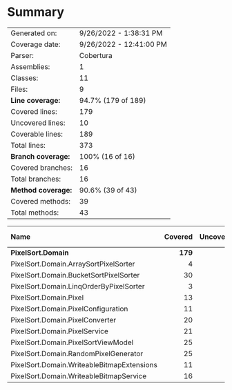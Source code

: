 ﻿# Summary
|||
|:---|:---|
| Generated on: | 9/26/2022 - 1:38:31 PM |
| Coverage date: | 9/26/2022 - 12:41:00 PM |
| Parser: | Cobertura |
| Assemblies: | 1 |
| Classes: | 11 |
| Files: | 9 |
| **Line coverage:** | 94.7% (179 of 189) |
| Covered lines: | 179 |
| Uncovered lines: | 10 |
| Coverable lines: | 189 |
| Total lines: | 373 |
| **Branch coverage:** | 100% (16 of 16) |
| Covered branches: | 16 |
| Total branches: | 16 |
| **Method coverage:** | 90.6% (39 of 43) |
| Covered methods: | 39 |
| Total methods: | 43 |

|**Name**|**Covered**|**Uncovered**|**Coverable**|**Total**|**Line coverage**|**Covered**|**Total**|**Branch coverage**|**Covered**|**Total**|**Method coverage**|
|:---|---:|---:|---:|---:|---:|---:|---:|---:|---:|---:|---:|
|**PixelSort.Domain**|**179**|**10**|**189**|**537**|**94.7%**|**16**|**16**|**100%**|**39**|**43**|**90.6%**|
|PixelSort.Domain.ArraySortPixelSorter|4|0|4|82|100%|0|0||1|1|100%|
|PixelSort.Domain.BucketSortPixelSorter|30|3|33|82|90.9%|6|6|100%|5|6|83.3%|
|PixelSort.Domain.LinqOrderByPixelSorter|3|0|3|82|100%|0|0||1|1|100%|
|PixelSort.Domain.Pixel|13|0|13|24|100%|0|0||6|6|100%|
|PixelSort.Domain.PixelConfiguration|11|6|17|31|64.7%|0|0||5|7|71.4%|
|PixelSort.Domain.PixelConverter|20|0|20|32|100%|4|4|100%|1|1|100%|
|PixelSort.Domain.PixelService|21|0|21|40|100%|2|2|100%|5|5|100%|
|PixelSort.Domain.PixelSortViewModel|25|1|26|51|96.1%|2|2|100%|5|6|83.3%|
|PixelSort.Domain.RandomPixelGenerator|25|0|25|44|100%|2|2|100%|5|5|100%|
|PixelSort.Domain.WriteableBitmapExtensions|11|0|11|31|100%|0|0||1|1|100%|
|PixelSort.Domain.WriteableBitmapService|16|0|16|38|100%|0|0||4|4|100%|
